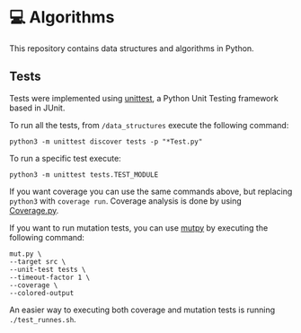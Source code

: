 # :computer: Algorithms

This repository contains data structures and algorithms in Python. 

## Tests

Tests were implemented using [unittest](https://docs.python.org/2/library/unittest.html), a Python Unit Testing framework based in JUnit.

To run all the tests, from `/data_structures` execute the following command:

```batch
python3 -m unittest discover tests -p "*Test.py"
```

To run a specific test execute:

```batch
python3 -m unittest tests.TEST_MODULE
```

If you want coverage you can use the same commands above, but replacing `python3` with `coverage run`. Coverage analysis is done by using [Coverage.py](https://coverage.readthedocs.io/).

If you want to run mutation tests, you can use [mutpy](https://github.com/mutpy/mutpy) by executing the following command:

```batch
mut.py \
--target src \
--unit-test tests \
--timeout-factor 1 \
--coverage \
--colored-output
```

An easier way to executing both coverage and mutation tests is running `./test_runnes.sh`.
